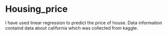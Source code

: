 # Housing_price
I have used linear regression to predict the price of house. Data information containd data about california which was collected from kaggle.
